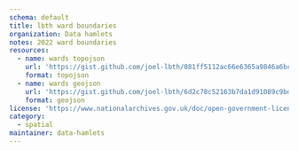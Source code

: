 ```yaml
---
schema: default
title: lbth ward boundaries
organization: Data hamlets
notes: 2022 ward boundaries
resources:
  - name: wards topojson
    url: 'https://gist.github.com/joel-lbth/081ff5112ac66e6365a9846a6bc79409/raw/5371719f7fb24c286ce5839fc69e45c0c6049518/lbth-wards.topojson'
    format: topojson
  - name: wards geojson
    url: 'https://gist.github.com/joel-lbth/6d2c78c52163b7da1d91089c9bd849cf/raw/1ece7857aff95a3729d76313d63bd9cbb495491a/lbth-wards.geojson'
    format: geojson
license: 'https://www.nationalarchives.gov.uk/doc/open-government-licence/version/3/'
category:
  - spatial
maintainer: data-hamlets
---
```

